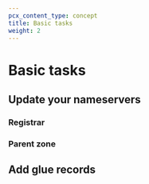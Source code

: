 ```yaml
---
pcx_content_type: concept
title: Basic tasks
weight: 2
---
```


# Basic tasks

## Update your nameservers

### Registrar

### Parent zone

## Add glue records